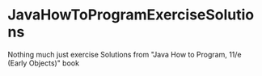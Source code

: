 # JavaHowToProgramExerciseSolutions
Nothing much just exercise Solutions from "Java How to Program, 11/e (Early Objects)" book
